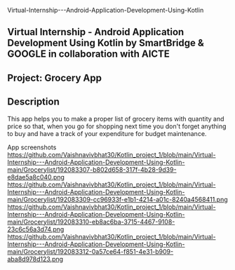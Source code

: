 Virtual-Internship---Android-Application-Development-Using-Kotlin
<h2>Virtual Internship - Android Application Development Using Kotlin by SmartBridge & GOOGLE in collaboration with AICTE<h2>
Project: Grocery App


Description
------------------
This app helps you to make a proper list of grocery items with quantity and price so that, when you go for shopping next time you don't forget anything to buy and have a track of your expenditure for budget maintenance.
  
App screenshots
  https://github.com/Vaishnavivbhat30/Kotlin_project_1/blob/main/Virtual-Internship---Android-Application-Development-Using-Kotlin-main/Grocerylist/192083307-b802d658-317f-4b28-9d39-e8dae5a8c040.png
  https://github.com/Vaishnavivbhat30/Kotlin_project_1/blob/main/Virtual-Internship---Android-Application-Development-Using-Kotlin-main/Grocerylist/192083309-cc96933f-e1b1-4214-a01c-8240a4568411.png
  https://github.com/Vaishnavivbhat30/Kotlin_project_1/blob/main/Virtual-Internship---Android-Application-Development-Using-Kotlin-main/Grocerylist/192083310-eb8ac6ba-3715-4467-9108-23c6c56a3d74.png
  https://github.com/Vaishnavivbhat30/Kotlin_project_1/blob/main/Virtual-Internship---Android-Application-Development-Using-Kotlin-main/Grocerylist/192083312-0a57ce64-f851-4e31-b909-aba8d978d123.png

